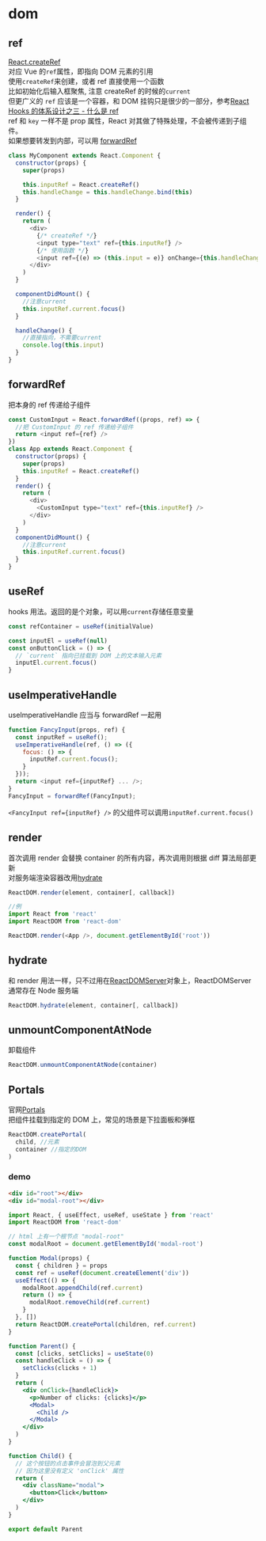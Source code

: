 # dom

## ref

[React.createRef](https://reactjs.org/docs/react-api.html#reactcreateref)  
对应 Vue 的`ref`属性，即指向 DOM 元素的引用  
使用`createRef`来创建，或者 ref 直接使用一个函数  
比如初始化后输入框聚焦, 注意 createRef 的时候的`current`  
但更广义的 `ref` 应该是一个容器，和 DOM 挂钩只是很少的一部分，参考[React Hooks 的体系设计之三 - 什么是 ref](https://zhuanlan.zhihu.com/p/109742536)  
ref 和 `key` 一样不是 prop 属性，React 对其做了特殊处理，不会被传递到子组件。  
如果想要转发到内部，可以用 [forwardRef](#forwardref)

```js
class MyComponent extends React.Component {
  constructor(props) {
    super(props)

    this.inputRef = React.createRef()
    this.handleChange = this.handleChange.bind(this)
  }

  render() {
    return (
      <div>
        {/* createRef */}
        <input type="text" ref={this.inputRef} />
        {/* 使用函数 */}
        <input ref={(e) => (this.input = e)} onChange={this.handleChange} />
      </div>
    )
  }

  componentDidMount() {
    //注意current
    this.inputRef.current.focus()
  }

  handleChange() {
    //直接指向，不需要current
    console.log(this.input)
  }
}
```

## forwardRef

把本身的 ref 传递给子组件

```js
const CustomInput = React.forwardRef((props, ref) => {
  //把 CustomInput 的 ref 传递给子组件
  return <input ref={ref} />
})
class App extends React.Component {
  constructor(props) {
    super(props)
    this.inputRef = React.createRef()
  }
  render() {
    return (
      <div>
        <CustomInput type="text" ref={this.inputRef} />
      </div>
    )
  }
  componentDidMount() {
    //注意current
    this.inputRef.current.focus()
  }
}
```

## useRef

hooks 用法。返回的是个对象，可以用`current`存储任意变量

```js
const refContainer = useRef(initialValue)
```

```js
const inputEl = useRef(null)
const onButtonClick = () => {
  // `current` 指向已挂载到 DOM 上的文本输入元素
  inputEl.current.focus()
}
```

## useImperativeHandle

useImperativeHandle 应当与 forwardRef 一起用

```js
function FancyInput(props, ref) {
  const inputRef = useRef();
  useImperativeHandle(ref, () => ({
    focus: () => {
      inputRef.current.focus();
    }
  }));
  return <input ref={inputRef} ... />;
}
FancyInput = forwardRef(FancyInput);
```

`<FancyInput ref={inputRef} />` 的父组件可以调用`inputRef.current.focus()`

## render

首次调用 render 会替换 container 的所有内容，再次调用则根据 diff 算法局部更新  
对服务端渲染容器改用[hydrate](#hydrate)

```js
ReactDOM.render(element, container[, callback])
```

```js
//例
import React from 'react'
import ReactDOM from 'react-dom'

ReactDOM.render(<App />, document.getElementById('root'))
```

## hydrate

和 render 用法一样，只不过用在[ReactDOMServer](./10_ssr.md)对象上，ReactDOMServer 通常存在 Node 服务端

```js
ReactDOM.hydrate(element, container[, callback])
```

## unmountComponentAtNode

卸载组件

```js
ReactDOM.unmountComponentAtNode(container)
```

## Portals

官网[Portals](https://reactjs.org/docs/portals.html)  
把组件挂载到指定的 DOM 上，常见的场景是下拉面板和弹框

```js
ReactDOM.createPortal(
  child, //元素
  container //指定的DOM
)
```

### demo

```html
<div id="root"></div>
<div id="modal-root"></div>
```

```jsx
import React, { useEffect, useRef, useState } from 'react'
import ReactDOM from 'react-dom'

// html 上有一个根节点 "modal-root"
const modalRoot = document.getElementById('modal-root')

function Modal(props) {
  const { children } = props
  const ref = useRef(document.createElement('div'))
  useEffect(() => {
    modalRoot.appendChild(ref.current)
    return () => {
      modalRoot.removeChild(ref.current)
    }
  }, [])
  return ReactDOM.createPortal(children, ref.current)
}

function Parent() {
  const [clicks, setClicks] = useState(0)
  const handleClick = () => {
    setClicks(clicks + 1)
  }
  return (
    <div onClick={handleClick}>
      <p>Number of clicks: {clicks}</p>
      <Modal>
        <Child />
      </Modal>
    </div>
  )
}

function Child() {
  // 这个按钮的点击事件会冒泡到父元素
  // 因为这里没有定义 'onClick' 属性
  return (
    <div className="modal">
      <button>Click</button>
    </div>
  )
}

export default Parent
```
